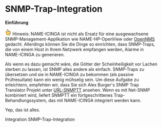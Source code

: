 SNMP-Trap-Integration
=====================

**Einführung**

![](../images/note.gif) Hinweis: NAME-ICINGA ist nicht als Ersatz für
eine ausgewachsene SNMP-Management-Applikation wie NAME-HP-OpenView oder
[OpenNMS](http://www.opennms.org/) gedacht. Allerdings können Sie die
Dinge so einrichten, dass SNMP-Traps, die von einem Host in Ihrem
Netzwerk empfangen werden, Alarme in NAME-ICINGA zu generieren.

Als wenn es dazu gemacht wäre, die Götter der Scheinheiligkeit vor
Lachen sterben zu lassen, ist SNMP alles andere als einfach. SNMP-Traps
zu übersetzen und sie in NAME-ICINGA zu bekommen (als passive
Prüfresultate) kann ein wenig mühselig sein. Um diese Aufgabe zu
erleichtern, empfehlen wir, dass Sie sich Alex Burger's SNMP Trap
Translator Projekt unter [URL-SNMPTT](http://www.snmptt.org/) ansehen.
Wenn es mit Net-SNMP kombiniert wird, liefert SNMPTT ein
fortgeschrittenes Trap-Behandlungssystem, das mit NAME-ICINGA integriert
werden kann.

Yep, das ist alles.

Integration
SNMP-Trap-Integration
